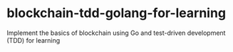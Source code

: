 # blockchain-tdd-golang-for-learning
Implement the basics of blockchain using Go and test-driven development (TDD) for learning
